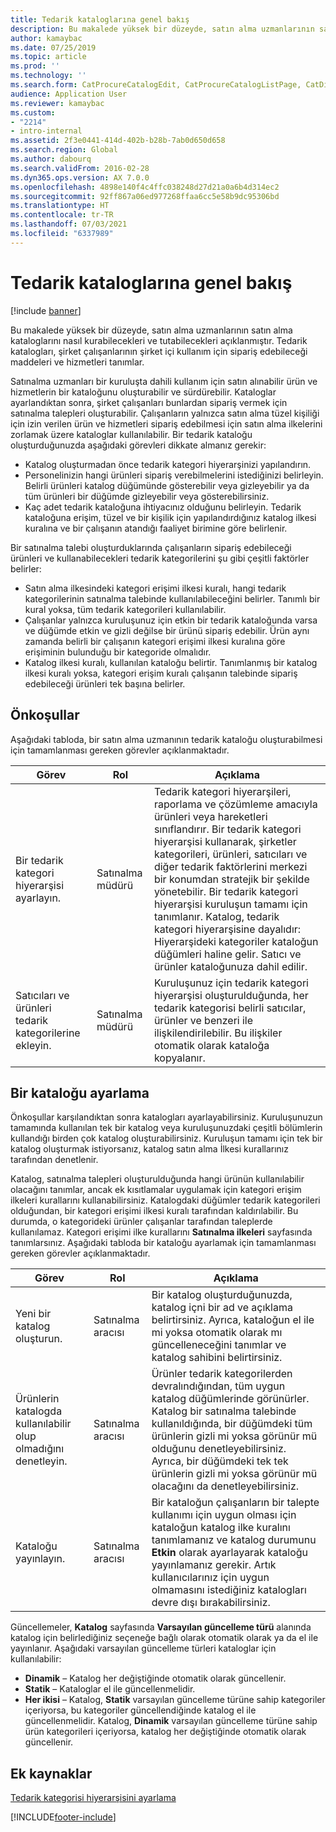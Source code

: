 ```yaml
---
title: Tedarik kataloglarına genel bakış
description: Bu makalede yüksek bir düzeyde, satın alma uzmanlarının satın alma kataloglarını nasıl kurabilecekleri ve tutabilecekleri açıklanmıştır. Tedarik katalogları, şirket çalışanlarının şirket içi kullanım için sipariş edebileceği maddeleri ve hizmetleri tanımlar.
author: kamaybac
ms.date: 07/25/2019
ms.topic: article
ms.prod: ''
ms.technology: ''
ms.search.form: CatProcureCatalogEdit, CatProcureCatalogListPage, CatDisplayProductRelationAdd
audience: Application User
ms.reviewer: kamaybac
ms.custom:
- "2214"
- intro-internal
ms.assetid: 2f3e0441-414d-402b-b28b-7ab0d650d658
ms.search.region: Global
ms.author: dabourq
ms.search.validFrom: 2016-02-28
ms.dyn365.ops.version: AX 7.0.0
ms.openlocfilehash: 4898e140f4c4ffc038248d27d21a0a6b4d314ec2
ms.sourcegitcommit: 92ff867a06ed977268ffaa6cc5e58b9dc95306bd
ms.translationtype: HT
ms.contentlocale: tr-TR
ms.lasthandoff: 07/03/2021
ms.locfileid: "6337989"
---
```

# <a name="procurement-catalogs-overview"></a>Tedarik kataloglarına genel bakış

[!include [banner](../includes/banner.md)]

Bu makalede yüksek bir düzeyde, satın alma uzmanlarının satın alma kataloglarını nasıl kurabilecekleri ve tutabilecekleri açıklanmıştır. Tedarik katalogları, şirket çalışanlarının şirket içi kullanım için sipariş edebileceği maddeleri ve hizmetleri tanımlar.

Satınalma uzmanları bir kuruluşta dahili kullanım için satın alınabilir ürün ve hizmetlerin bir kataloğunu oluşturabilir ve sürdürebilir. Kataloglar ayarlandıktan sonra, şirket çalışanları bunlardan sipariş vermek için satınalma talepleri oluşturabilir. Çalışanların yalnızca satın alma tüzel kişiliği için izin verilen ürün ve hizmetleri sipariş edebilmesi için satın alma ilkelerini zorlamak üzere kataloglar kullanılabilir. Bir tedarik kataloğu oluşturduğunuzda aşağıdaki görevleri dikkate almanız gerekir:

-   Katalog oluşturmadan önce tedarik kategori hiyerarşinizi yapılandırın.
-   Personelinizin hangi ürünleri sipariş verebilmelerini istediğinizi belirleyin. Belirli ürünleri katalog düğümünde gösterebilir veya gizleyebilir ya da tüm ürünleri bir düğümde gizleyebilir veya gösterebilirsiniz.
-   Kaç adet tedarik kataloğuna ihtiyacınız olduğunu belirleyin. Tedarik kataloğuna erişim, tüzel ve bir kişilik için yapılandırdığınız katalog ilkesi kuralına ve bir çalışanın atandığı faaliyet birimine göre belirlenir.

Bir satınalma talebi oluşturduklarında çalışanların sipariş edebileceği ürünleri ve kullanabilecekleri tedarik kategorilerini şu gibi çeşitli faktörler belirler:

-   Satın alma ilkesindeki kategori erişimi ilkesi kuralı, hangi tedarik kategorilerinin satınalma talebinde kullanılabileceğini belirler. Tanımlı bir kural yoksa, tüm tedarik kategorileri kullanılabilir.
-   Çalışanlar yalnızca kuruluşunuz için etkin bir tedarik kataloğunda varsa ve düğümde etkin ve gizli değilse bir ürünü sipariş edebilir. Ürün aynı zamanda belirli bir çalışanın kategori erişimi ilkesi kuralına göre erişiminin bulunduğu bir kategoride olmalıdır.
-   Katalog ilkesi kuralı, kullanılan kataloğu belirtir. Tanımlanmış bir katalog ilkesi kuralı yoksa, kategori erişim kuralı çalışanın talebinde sipariş edebileceği ürünleri tek başına belirler.

## <a name="prerequisites"></a>Önkoşullar
Aşağıdaki tabloda, bir satın alma uzmanının tedarik kataloğu oluşturabilmesi için tamamlanması gereken görevler açıklanmaktadır.

| Görev                                                | Rol               | Açıklama                                                                                                                                                                                                                                                                                                                                                                                                                                                                                                             |
|-----------------------------------------------------|--------------------|-------------------------------------------------------------------------------------------------------------------------------------------------------------------------------------------------------------------------------------------------------------------------------------------------------------------------------------------------------------------------------------------------------------------------------------------------------------------------------------------------------------------------|
| Bir tedarik kategori hiyerarşisi ayarlayın.            | Satınalma müdürü | Tedarik kategori hiyerarşileri, raporlama ve çözümleme amacıyla ürünleri veya hareketleri sınıflandırır. Bir tedarik kategori hiyerarşisi kullanarak, şirketler kategorileri, ürünleri, satıcıları ve diğer tedarik faktörlerini merkezi bir konumdan stratejik bir şekilde yönetebilir. Bir tedarik kategori hiyerarşisi kuruluşun tamamı için tanımlanır. Katalog, tedarik kategori hiyerarşisine dayalıdır: Hiyerarşideki kategoriler kataloğun düğümleri haline gelir. Satıcı ve ürünler kataloğunuza dahil edilir. |
| Satıcıları ve ürünleri tedarik kategorilerine ekleyin. | Satınalma müdürü | Kuruluşunuz için tedarik kategori hiyerarşisi oluşturulduğunda, her tedarik kategorisi belirli satıcılar, ürünler ve benzeri ile ilişkilendirilebilir. Bu ilişkiler otomatik olarak kataloğa kopyalanır.                                                                                                                                                                                                                                                                                           |

## <a name="setting-up-a-catalog"></a>Bir kataloğu ayarlama
Önkoşullar karşılandıktan sonra katalogları ayarlayabilirsiniz. Kuruluşunuzun tamamında kullanılan tek bir katalog veya kuruluşunuzdaki çeşitli bölümlerin kullandığı birden çok katalog oluşturabilirsiniz. Kuruluşun tamamı için tek bir katalog oluşturmak istiyorsanız, katalog satın alma İlkesi kurallarınız tarafından denetlenir.  

Katalog, satınalma talepleri oluşturulduğunda hangi ürünün kullanılabilir olacağını tanımlar, ancak ek kısıtlamalar uygulamak için kategori erişim ilkeleri kurallarını kullanabilirsiniz. Katalogdaki düğümler tedarik kategorileri olduğundan, bir kategori erişimi ilkesi kuralı tarafından kaldırılabilir. Bu durumda, o kategorideki ürünler çalışanlar tarafından taleplerde kullanılamaz. Kategori erişimi ilke kurallarını **Satınalma ilkeleri** sayfasında tanımlarsınız. Aşağıdaki tabloda bir kataloğu ayarlamak için tamamlanması gereken görevler açıklanmaktadır.

| Görev                                                   | Rol             | Açıklama                                                                                                                                                                                                                                                                                                                  |
|--------------------------------------------------------|------------------|------------------------------------------------------------------------------------------------------------------------------------------------------------------------------------------------------------------------------------------------------------------------------------------------------------------------------|
| Yeni bir katalog oluşturun.                                  | Satınalma aracısı | Bir katalog oluşturduğunuzda, katalog içni bir ad ve açıklama belirtirsiniz. Ayrıca, kataloğun el ile mi yoksa otomatik olarak mı güncelleneceğini tanımlar ve katalog sahibini belirtirsiniz.                                                                                                                                      |
| Ürünlerin katalogda kullanılabilir olup olmadığını denetleyin. | Satınalma aracısı | Ürünler tedarik kategorilerden devralındığından, tüm uygun katalog düğümlerinde görünürler. Katalog bir satınalma talebinde kullanıldığında, bir düğümdeki tüm ürünlerin gizli mi yoksa görünür mü olduğunu denetleyebilirsiniz. Ayrıca, bir düğümdeki tek tek ürünlerin gizli mi yoksa görünür mü olacağını da denetleyebilirsiniz. |
| Kataloğu yayınlayın.                                   | Satınalma aracısı | Bir kataloğun çalışanların bir talepte kullanımı için uygun olması için kataloğun katalog ilke kuralını tanımlamanız ve katalog durumunu **Etkin** olarak ayarlayarak kataloğu yayınlamanız gerekir. Artık kullanıcılarınız için uygun olmamasını istediğiniz katalogları devre dışı bırakabilirsiniz.                                              |

Güncellemeler, **Katalog** sayfasında **Varsayılan güncelleme türü** alanında katalog için belirlediğiniz seçeneğe bağlı olarak otomatik olarak ya da el ile yayınlanır. Aşağıdaki varsayılan güncelleme türleri kataloglar için kullanılabilir:

-   **Dinamik** – Katalog her değiştiğinde otomatik olarak güncellenir.
-   **Statik** – Kataloglar el ile güncellenmelidir.
-   **Her ikisi** – Katalog, **Statik** varsayılan güncelleme türüne sahip kategoriler içeriyorsa, bu kategoriler güncellendiğinde katalog el ile güncellenmelidir. Katalog, **Dinamik** varsayılan güncelleme türüne sahip ürün kategorileri içeriyorsa, katalog her değiştiğinde otomatik olarak güncellenir.


## <a name="additional-resources"></a>Ek kaynaklar

[Tedarik kategorisi hiyerarşisini ayarlama](tasks/set-up-procurement-category-hierarchy.md)





[!INCLUDE[footer-include](../../includes/footer-banner.md)]